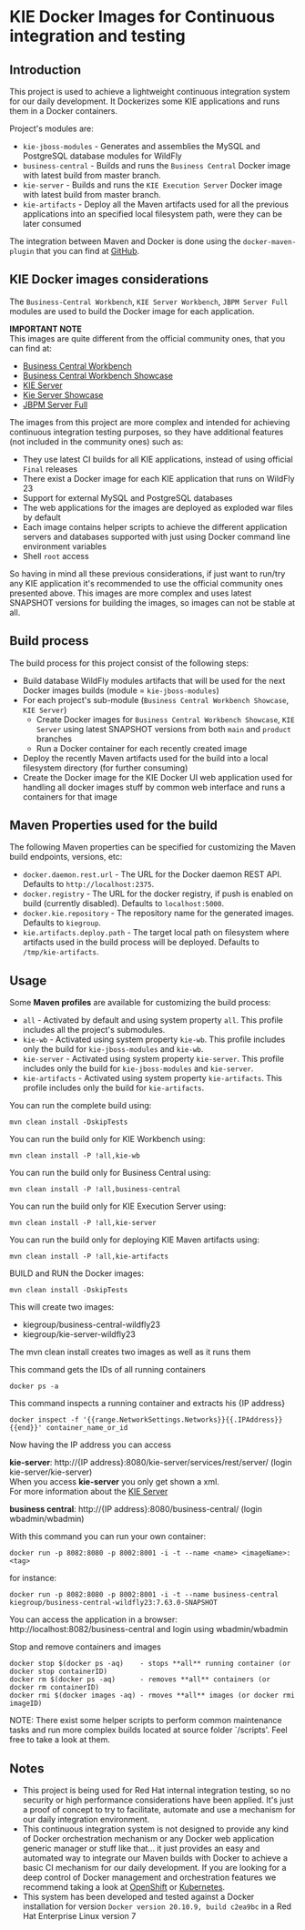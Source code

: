 KIE Docker Images for Continuous integration and testing
========================================================

Introduction
------------

This project is used to achieve a lightweight continuous integration system for our daily development. It Dockerizes some KIE applications and runs them in a Docker containers.

Project's modules are:               
* `kie-jboss-modules` - Generates and assemblies the MySQL and PostgreSQL database modules for WildFly
* `business-central` - Builds and runs the `Business Central` Docker image with latest build from master branch.
* `kie-server` - Builds and runs the `KIE Execution Server` Docker image with latest build from master branch.
* `kie-artifacts` - Deploy all the Maven artifacts used for all the previous applications into an specified local filesystem path, were they can be later consumed

The integration between Maven and Docker is done using the `docker-maven-plugin` that you can find at [GitHub](https://github.com/rhuss/docker-maven-plugin).                               

KIE Docker images considerations
--------------------------------

The `Business-Central Workbench`, `KIE Server Workbench`, `JBPM Server Full` modules are used to build the Docker image for each application.

**IMPORTANT NOTE**                     
This images are quite different from the official community ones, that you can find at:                   
* [Business Central Workbench](https://quay.io/repository/kiegroup/business-central-workbench)                      
* [Business Central Workbench Showcase](https://quay.io/repository/kiegroup/business-central-workbench-showcase)                        
* [KIE Server](https://quay.io/repository/kiegroup/kie-server)                      
* [Kie Server Showcase](https://quay.io/repository/kiegroup/kie-server-showcase)                      
* [JBPM Server Full](https://quay.io/repository/kiegroup/jbpm-server-full)                       

The images from this project are more complex and intended for achieving continuous integration testing purposes, so they have additional features (not included in the community ones) such as:                   
* They use latest CI builds for all KIE applications, instead of using official `Final` releases
* There exist a Docker image for each KIE application that runs on WildFly 23
* Support for external MySQL and PostgreSQL databases                      
* The web applications for the images are deployed as exploded war files by default
* Each image contains helper scripts to achieve the different application servers and databases supported with just using Docker command line environment variables                            
* Shell `root` access                                        

So having in mind all these previous considerations, if just want to run/try any KIE application it's recommended to use the official community ones presented above. This images are more complex and uses latest SNAPSHOT versions for building the images, so images can not be stable at all.                    

Build process
-------------

The build process for this project consist of the following steps:                 
* Build database WildFly modules artifacts that will be used for the next Docker images builds (module = `kie-jboss-modules`)                           
* For each project's sub-module (`Business Central Workbench Showcase`, `KIE Server`)
    * Create Docker images for `Business Central Workbench Showcase`, `KIE Server` using latest SNAPSHOT versions from both `main` and `product` branches     
    * Run a Docker container for each recently created image                    
* Deploy the recently Maven artifacts used for the build into a local filesystem directory (for further consuming)                     
* Create the Docker image for the KIE Docker UI web application used for handling all docker images stuff by common web interface and runs a containers for that image                        

Maven Properties used for the build
-----------------------------------

The following Maven properties can be specified for customizing the Maven build endpoints, versions, etc:                                 

* `docker.daemon.rest.url` - The URL for the Docker daemon REST API. Defaults to `http://localhost:2375`.                                  
* `docker.registry` - The URL for the docker registry, if push is enabled on build (currently disabled). Defaults to `localhost:5000`.                                  
* `docker.kie.repository` - The repository name for the generated images. Defaults to `kiegroup`.                                  
* `kie.artifacts.deploy.path` - The target local path on filesystem where artifacts used in the build process will be deployed. Defaults to `/tmp/kie-artifacts`.

Usage
-----

Some **Maven profiles** are available for customizing the build process:                       
* `all` - Activated by default and using system property `all`. This profile includes all the project's submodules.                        
* `kie-wb` - Activated using system property `kie-wb`. This profile includes only the build for `kie-jboss-modules` and `kie-wb`.                     
* `kie-server` - Activated using system property `kie-server`. This profile includes only the build for `kie-jboss-modules` and `kie-server`.
* `kie-artifacts` - Activated using system property `kie-artifacts`. This profile includes only the build for `kie-artifacts`.

You can run the complete build using:                    

    mvn clean install -DskipTests
    
You can run the build only for KIE Workbench using:                    

    mvn clean install -P !all,kie-wb

You can run the build only for Business Central using:

    mvn clean install -P !all,business-central

You can run the build only for KIE Execution Server using:                    

    mvn clean install -P !all,kie-server

You can run the build only for deploying KIE Maven artifacts using:

    mvn clean install -P !all,kie-artifacts

BUILD and RUN the Docker images: 

    mvn clean install -DskipTests

  This will create two images:
* kiegroup/business-central-wildfly23
* kiegroup/kie-server-wildfly23

The mvn clean install creates two images as well as it runs them

  This command gets the IDs of all running containers
  
    docker ps -a

  This command inspects a running container and extracts his {IP address}

    docker inspect -f '{{range.NetworkSettings.Networks}}{{.IPAddress}}{{end}}' container_name_or_id

  Now having the IP address you can access

  **kie-server**:       http://{IP address}:8080/kie-server/services/rest/server/ (login kie-server/kie-server)<br>
  When you access **kie-server** you only get shown a xml.<br>
  For more information about the [KIE Server](https://docs.jbpm.org/7.61.0.Final/jbpm-docs/html_single/#_ch.kie.server)
  
  **business central**: http://{IP address}:8080/business-central/ (login wbadmin/wbadmin) 

  With this command you can run your own container:

    docker run -p 8082:8080 -p 8002:8001 -i -t --name <name> <imageName>:<tag>
    
  for instance:

    docker run -p 8082:8080 -p 8002:8001 -i -t --name business-central kiegroup/business-central-wildfly23:7.63.0-SNAPSHOT

  You can access the application in a browser: http://localhost:8082/business-central and login using wbadmin/wbadmin

Stop and remove containers and images
  
    docker stop $(docker ps -aq)    - stops **all** running container (or docker stop containerID)
    docker rm $(docker ps -aq)      - removes **all** containers (or docker rm containerID)
    docker rmi $(docker images -aq) - rmoves **all** images (or docker rmi imageID)


NOTE: There exist some helper scripts to perform common maintenance tasks and run more complex builds located at  source folder `/scripts'. Feel free to take a look at them.

Notes
-----

* This project is being used for Red Hat internal integration testing, so no security or high performance considerations have been applied. It's just a proof of concept to try to facilitate, automate and use a mechanism for our daily integration environment.                               
* This continuous integration system is not designed to provide any kind of Docker orchestration mechanism or any Docker web application generic manager or stuff like that... it just provides an easy and automated way to integrate our Maven builds with Docker to achieve a basic CI mechanism for our daily development. If you are looking for a deep control of Docker management and orchestration features we recommend taking a look at [OpenShift](https://github.com/openshift/origin/) or [Kubernetes](http://kubernetes.io/).                 
* This system has been developed and tested against a Docker installation for version `Docker version 20.10.9, build c2ea9bc` in a Red Hat Enterprise Linux version 7                       
